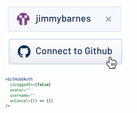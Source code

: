 <div class="references">
  <div class="reference">
    <a href="public/images/components/GitHubOAuth/1.png">
      <img src="public/images/components/GitHubOAuth/1.png" alt="GitHubOAuth 1" />
    </a>
  </div>
  <div class="reference">
    <a href="public/images/components/GitHubOAuth/2.png">
      <img src="public/images/components/GitHubOAuth/2.png" alt="GitHubOAuth 2" />
    </a>
  </div>
</div>

```jsx
<GitHubOAuth
  isLoggedIn={false}
  avatar=""
  username=""
  onCancel={() => {}}
/>
```
